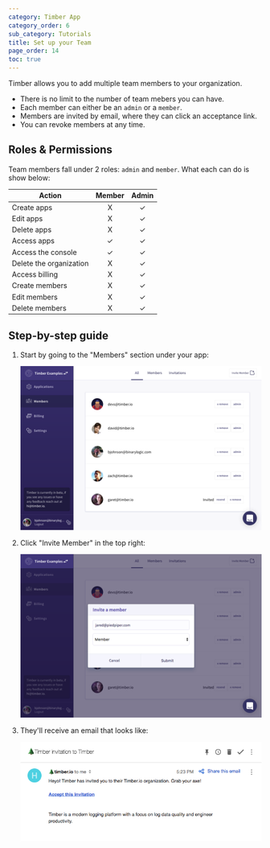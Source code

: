 ```yaml
---
category: Timber App
category_order: 6
sub_category: Tutorials
title: Set up your Team
page_order: 14
toc: true
---
```


Timber allows you to add multiple team members to your organization.

* There is no limit to the number of team mebers you can have.
* Each member can either be an `admin` or a `member`.
* Members are invited by email, where they can click an acceptance link.
* You can revoke members at any time.


## Roles & Permissions

Team members fall under 2 roles: `admin` and `member`. What each can do is show below:

Action | Member | Admin
-------|:------:|:------:
Create apps | X | ✓
Edit apps | X | ✓
Delete apps | X | ✓
Access apps | ✓ | ✓
Access the console | ✓ | ✓
Delete the organization | X | ✓
Access billing | X | ✓
Create members | X | ✓
Edit members | X | ✓
Delete members | X | ✓


## Step-by-step guide

1. Start by going to the "Members" section under your app:

    ![Members](/assets/img/docs/setting-up-team/members-list.png)

2. Click "Invite Member" in the top right:

    ![New member](/assets/img/docs/setting-up-team/new-member.png)

3. They'll receive an email that looks like:

    ![Invitation email](/assets/img/docs/setting-up-team/email.png)
